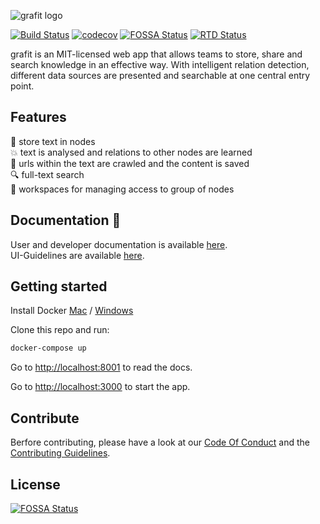 ![grafit logo](https://github.com/grafit-io/grafit/blob/master/mkdocs/docs/img/color_logo_transparent.png)

[![Build Status](https://travis-ci.com/grafit-io/grafit.svg?branch=master)](https://travis-ci.com/grafit-io/grafit)
[![codecov](https://codecov.io/gh/grafit-io/grafit/branch/master/graph/badge.svg)](https://codecov.io/gh/grafit-io/grafit)
[![FOSSA Status](https://app.fossa.io/api/projects/git%2Bgithub.com%2Fgrafit-io%2Fgrafit.svg?type=shield)](https://app.fossa.io/projects/git%2Bgithub.com%2Fgrafit-io%2Fgrafit?ref=badge_shield)
[![RTD Status](https://readthedocs.org/projects/grafit/badge/?version=latest)](https://readthedocs.org/projects/grafit/)

grafit is an MIT-licensed web app that allows teams to store, share and search knowledge in an effective way. With intelligent relation detection, different data sources are presented and searchable at one central entry point.

## Features

:memo: store text in nodes  
:collision: text is analysed and relations to other nodes are learned  
:satellite: urls within the text are crawled and the content is saved  
:mag: full-text search  
:busts_in_silhouette: workspaces for managing access to group of nodes

## Documentation :notebook:

User and developer documentation is available [here](https://grafit.readthedocs.io/en/latest/).  
UI-Guidelines are available [here](https://brandguidelines.logojoy.com/grafit-io).

## Getting started

Install Docker [Mac](https://docs.docker.com/docker-for-mac/install/) / [Windows](https://docs.docker.com/docker-for-windows/install/)

Clone this repo and run:

```bash
docker-compose up
```

Go to [http://localhost:8001](http://localhost:8001) to read the docs.

Go to [http://localhost:3000](http://localhost:3000) to start the app.

## Contribute

Berfore contributing, please have a look at our [Code Of Conduct](CODE_OF_CONDUCT.md) and the [Contributing Guidelines](CONTRIBUTING.md).

## License

[![FOSSA Status](https://app.fossa.io/api/projects/git%2Bgithub.com%2Fgrafit-io%2Fgrafit.svg?type=large)](https://app.fossa.io/projects/git%2Bgithub.com%2Fgrafit-io%2Fgrafit?ref=badge_large)

